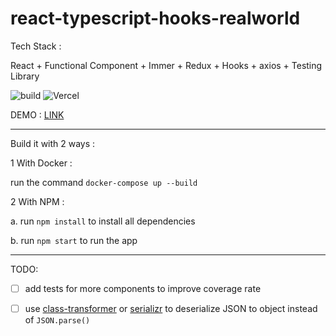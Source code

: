 # react-typescript-hooks-realworld

Tech Stack :

React + Functional Component + Immer + Redux + Hooks + axios + Testing Library

![build](https://github.com/Allianzcortex/react-typescript-hooks-realworld/actions/workflows/build.yml/badge.svg) ![Vercel](https://therealsujitk-vercel-badge.vercel.app/?app=react-typescript-hooks-realworld)

DEMO : [LINK]( https://react-typescript-hooks-realworld.vercel.app/)

---

Build it with 2 ways :

1 With Docker :

run the command `docker-compose up --build`

2 With NPM :

a. run `npm install` to install all dependencies

b. run `npm start` to run the app

---

TODO:

- [ ] add tests for more components to improve coverage rate

- [ ] use [class-transformer](https://github.com/typestack/class-transformer) or [serializr](https://github.com/mobxjs/serializr) to deserialize JSON to object instead of `JSON.parse()`

